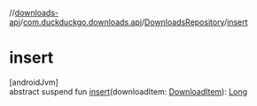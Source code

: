 //[downloads-api](../../../index.md)/[com.duckduckgo.downloads.api](../index.md)/[DownloadsRepository](index.md)/[insert](insert.md)

# insert

[androidJvm]\
abstract suspend fun [insert](insert.md)(downloadItem: [DownloadItem](../../com.duckduckgo.downloads.api.model/-download-item/index.md)): [Long](https://kotlinlang.org/api/latest/jvm/stdlib/kotlin/-long/index.html)
